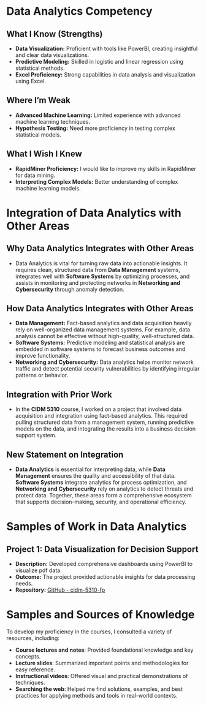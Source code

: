 # Data Analytics Competency

## What I Know (Strengths)
- **Data Visualization:** Proficient with tools like PowerBI, creating insightful and clear data visualizations.
- **Predictive Modeling:** Skilled in logistic and linear regression using statistical methods.
- **Excel Proficiency:** Strong capabilities in data analysis and visualization using Excel.

## Where I’m Weak
- **Advanced Machine Learning:** Limited experience with advanced machine learning techniques.
- **Hypothesis Testing:** Need more proficiency in testing complex statistical models.

## What I Wish I Knew
- **RapidMiner Proficiency:** I would like to improve my skills in RapidMiner for data mining.
- **Interpreting Complex Models:** Better understanding of complex machine learning models.

# Integration of Data Analytics with Other Areas

## Why Data Analytics Integrates with Other Areas
- Data Analytics is vital for turning raw data into actionable insights. It requires clean, structured data from **Data Management** systems, integrates well with **Software Systems** by optimizing processes, and assists in monitoring and protecting networks in **Networking and Cybersecurity** through anomaly detection.

## How Data Analytics Integrates with Other Areas
- **Data Management:** Fact-based analytics and data acquisition heavily rely on well-organized data management systems. For example, data analysis cannot be effective without high-quality, well-structured data.
- **Software Systems:** Predictive modeling and statistical analysis are embedded in software systems to forecast business outcomes and improve functionality.
- **Networking and Cybersecurity:** Data analytics helps monitor network traffic and detect potential security vulnerabilities by identifying irregular patterns or behavior.

## Integration with Prior Work
- In the **CIDM 5310** course, I worked on a project that involved data acquisition and integration using fact-based analytics. This required pulling structured data from a management system, running predictive models on the data, and integrating the results into a business decision support system.

## New Statement on Integration
- **Data Analytics** is essential for interpreting data, while **Data Management** ensures the quality and accessibility of that data. **Software Systems** integrate analytics for process optimization, and **Networking and Cybersecurity** rely on analytics to detect threats and protect data. Together, these areas form a comprehensive ecosystem that supports decision-making, security, and operational efficiency.

# Samples of Work in Data Analytics

## Project 1: Data Visualization for Decision Support
- **Description:** Developed comprehensive dashboards using PowerBI to visualize pdf data.
- **Outcome:** The project provided actionable insights for data processing needs.
- **Repository:** [GitHub - cidm-5310-fp](https://github.com/CesarOrtega4/cidm-5310-fp.git)



# Samples and Sources of Knowledge

To develop my proficiency in the courses, I consulted a variety of resources, including:

- **Course lectures and notes**: Provided foundational knowledge and key concepts.
- **Lecture slides**: Summarized important points and methodologies for easy reference.
- **Instructional videos**: Offered visual and practical demonstrations of techniques.
- **Searching the web**: Helped me find solutions, examples, and best practices for applying methods and tools in real-world contexts.

